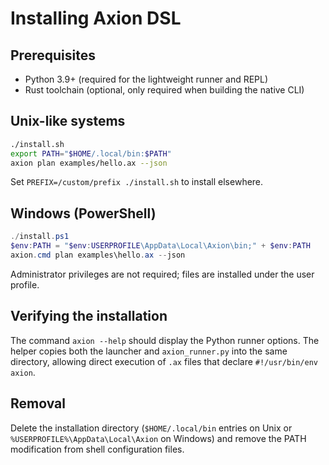 # Installing Axion DSL

## Prerequisites

- Python 3.9+ (required for the lightweight runner and REPL)
- Rust toolchain (optional, only required when building the native CLI)

## Unix-like systems

```bash
./install.sh
export PATH="$HOME/.local/bin:$PATH"
axion plan examples/hello.ax --json
```

Set `PREFIX=/custom/prefix ./install.sh` to install elsewhere.

## Windows (PowerShell)

```powershell
./install.ps1
$env:PATH = "$env:USERPROFILE\AppData\Local\Axion\bin;" + $env:PATH
axion.cmd plan examples\hello.ax --json
```

Administrator privileges are not required; files are installed under the user profile.

## Verifying the installation

The command `axion --help` should display the Python runner options. The helper copies both the launcher and `axion_runner.py` into the same directory, allowing direct execution of `.ax` files that declare `#!/usr/bin/env axion`.

## Removal

Delete the installation directory (`$HOME/.local/bin` entries on Unix or `%USERPROFILE%\AppData\Local\Axion` on Windows) and remove the PATH modification from shell configuration files.
